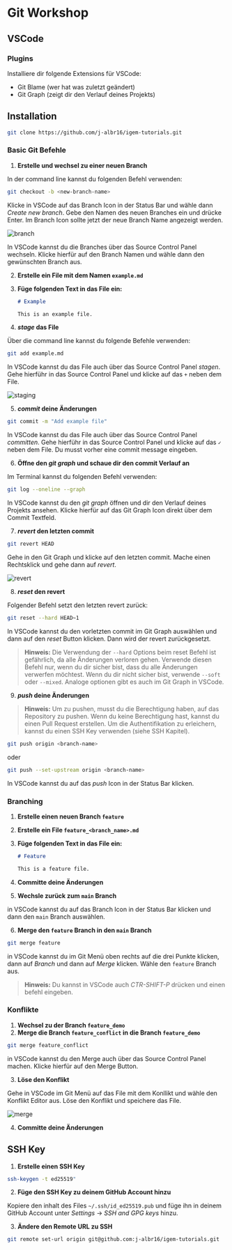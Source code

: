 
# Git Workshop

## VSCode

### Plugins

Installiere dir folgende Extensions für VSCode:

- Git Blame (wer hat was zuletzt geändert)
- Git Graph (zeigt dir den Verlauf deines Projekts)

## Installation

```bash
git clone https://github.com/j-albr16/igem-tutorials.git
```

### Basic Git Befehle

1. **Erstelle und wechsel zu einer neuen Branch**

In der command line kannst du folgenden Befehl verwenden:

```bash
git checkout -b <new-branch-name>
```

Klicke in VSCode auf das Branch Icon in der Status Bar und wähle dann *Create new branch*. Gebe den Namen des neuen Branches ein und drücke Enter. Im Branch Icon sollte jetzt der neue Branch Name angezeigt werden.

![branch](./images/branch_icon.png)

In VSCode kannst du die Branches über das Source Control Panel wechseln. Klicke hierfür auf den Branch Namen und wähle dann den gewünschten Branch aus.

2. **Erstelle ein File mit dem Namen `example.md`**

3. **Füge folgenden Text in das File ein:**

    ```markdown
    # Example

    This is an example file.
    ```

4. ***stage* das File**

Über die command line kannst du folgende Befehle verwenden:

```bash
git add example.md
```

In VSCode kannst du das File auch über das Source Control Panel *stagen*. Gehe hierführ in das Source Control Panel und klicke auf das `+` neben dem File.

![staging](images/staging.png)

5. ***commit* deine Änderungen**

```bash
git commit -m "Add example file"
```

In VSCode kannst du das File auch über das Source Control Panel *committen*. Gehe hierführ in das Source Control Panel und klicke auf das `✓` neben dem File. Du musst vorher eine commit message eingeben.

6. **Öffne den *git graph* und schaue dir den commit Verlauf an**

Im Terminal kannst du folgenden Befehl verwenden:

```bash
git log --oneline --graph
```

In VSCode kannst du den *git graph* öffnen und dir den Verlauf deines Projekts ansehen. Klicke hierfür auf das Git Graph Icon direkt über dem Commit Textfeld.

7. ***revert* den letzten commit**

```bash
git revert HEAD
```

Gehe in den Git Graph und klicke auf den letzten commit. Mache einen Rechtsklick und gehe dann auf *revert*.

![revert](images/revert.png)

8. ***reset* den revert**

Folgender Befehl setzt den letzten revert zurück:

```bash
git reset --hard HEAD~1
```

In VSCode kannst du den vorletzten commit im Git Graph auswählen und dann auf den *reset* Button klicken. Dann wird der revert zurückgesetzt.


> **Hinweis:** Die Verwendung der `--hard` Options beim reset Befehl ist gefährlich, da alle Änderungen verloren gehen. Verwende diesen Befehl nur, wenn du dir sicher bist, dass du alle Änderungen verwerfen möchtest. Wenn du dir nicht sicher bist, verwende `--soft` oder `--mixed`. Analoge optionen gibt es auch im Git Graph in VSCode.

9. ***push* deine Änderungen**

> **Hinweis:** Um zu pushen, musst du die Berechtigung haben, auf das Repository zu pushen. Wenn du keine Berechtigung hast, kannst du einen Pull Request erstellen. Um die Authentifikation zu erleichern, kannst du einen SSH Key verwenden (siehe SSH Kapitel).

```bash
git push origin <branch-name>
```

oder 

```bash
git push --set-upstream origin <branch-name>
```

In VSCode kannst du auf das *push* Icon in der Status Bar klicken.

### Branching

1. **Erstelle einen neuen Branch `feature`**

2. **Erstelle ein File `feature_<branch_name>.md`**

3. **Füge folgenden Text in das File ein:**

    ```markdown
    # Feature

    This is a feature file.
    ```

4. **Committe deine Änderungen**

5. **Wechsle zurück zum `main` Branch**

in VSCode kannst du auf das Branch Icon in der Status Bar klicken und dann den `main` Branch auswählen.

6. **Merge den `feature` Branch in den `main` Branch**

```bash
git merge feature
```

in VSCode kannst du im Git Menü oben rechts auf die drei Punkte klicken, dann auf *Branch* und dann auf *Merge* klicken. Wähle den `feature` Branch aus.

> **Hinweis:** Du kannst in VSCode auch *CTR-SHIFT-P* drücken und einen befehl eingeben.

### Konflikte

1. **Wechsel zu der Branch `feature_demo`**
2. **Merge die Branch `feature_conflict` in die Branch `feature_demo`**

```bash
git merge feature_conflict
```

in VSCode kannst du den Merge auch über das Source Control Panel machen. Klicke hierfür auf den Merge Button.


3. **Löse den Konflikt**

Gehe in VSCode im Git Menü auf das File mit dem Konllikt und wähle den Konflikt Editor aus. Löse den Konflikt und speichere das File.

![merge](images/merge.png)

4. **Committe deine Änderungen**


## SSH Key

1. **Erstelle einen SSH Key**

```bash
ssh-keygen -t ed25519"
```

2. **Füge den SSH Key zu deinem GitHub Account hinzu**

Kopiere den inhalt des Files `~/.ssh/id_ed25519.pub` und füge ihn in deinem GitHub Account unter *Settings* -> *SSH and GPG keys* hinzu.

3. **Ändere den Remote URL zu SSH**

```bash
git remote set-url origin git@github.com:j-albr16/igem-tutorials.git
```


